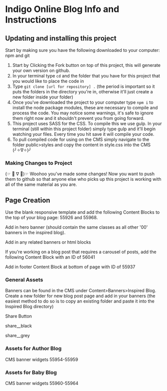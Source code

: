 # Indigo Online Blog Info and Instructions

## Updating and installing this project

Start by making sure you have the following downloaded to your computer: npm and git

1. Start by Clicking the Fork button on top of this project, this will generate your own version on github.
2. In your terminal type `cd` and the folder that you have for this project that you would like to place the code in
3. Type `git clone [url for repository] .` (the period is important so it puts the folders in the directory you're in, otherwise it'll just create a new folder inside your folder)
4. Once you've downloaded the project to your computer type `npm i` to install the node package modules, these are necessary to compile and process the code. You may notice some warnings, it's safe to ignore them right now and it shouldn't prevent you from going forward.
5. This project uses SASS for the CSS. To compile this we use gulp. In your terminal (still within this project folder) simply type gulp and it'll begin watching your files. Every time you hit save it will compile your code.
6. To pull compiled code for using on the CMS simply navigate to the folder public>styles and copy the content in style.css into the CMS (╯✧∇✧)╯

### Making Changes to Project

(☞ ﾟ ∇ ﾟ)☞ Woohoo you've made some changes! Now you want to push them to github so that anyone else who picks up this project is working with all of the same material as you are.

## Page Creation

Use the blank responsive template and add the following Content Blocks to the top of your blog page: 55926 and 55968.

Add in hero banner (should contain the same classes as all other '00' banners in the inspired blog).

Add in any related banners or html blocks

If you're working on a blog post that requires a carousel of posts, add the following Content Block with an ID of 56041

Add in footer Content Block at bottom of page with ID of 55937

### General Assets

Banners can be found in the CMS under Content>Banners>Inspired Blog. Create a new folder for new blog post page and add in your banners (the easiest method to do so is to copy an existing folder and paste it into the Inspired Blog directory)

Share Button

share\_\_black

share\_\_grey

### Assets for Author Blog

CMS banner widgets 55954-55959

### Assets for Baby Blog

CMS banner widgets 55960-55964
